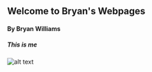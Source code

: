 ## Welcome to Bryan's Webpages

#### By Bryan Williams

##### This is me
![alt text](https://scontent-nrt1-1.xx.fbcdn.net/v/t1.15752-9/s2048x2048/43085187_276181216333847_1106934989120864256_n.jpg?_nc_cat=105&oh=e509da1daa2ecfb2ac32fe753bc5edf7&oe=5C59ED55)
